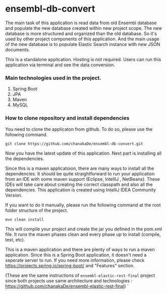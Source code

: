 # ensembl-db-convert

The main task of this application is read data from old Ensembl database and populate the new database created within new project scope. The new database is more structured and organized than the old database. So it's used by other project components of this application. And the main usage of the new database is to populate Elastic Search instance with new JSON documents.

This is a standalone application. Hosting is not required. Users can run this application via terminal and see the data conversion.

### Main technologies used in the project.

1. Spring Boot
2. JPA
3. Maven
4. MySQL

### How to clone repository and install dependencies

You need to clone the applicaton from github. To do so, please use the following command.

```
git clone https://github.com/chanakaDe/ensembl-db-convert.git
```

Now you have the latest update of this application. Next part is installing all the dependencies.

Since this is a maven applicatoion, there are many ways to install all the dependencies. It should be quite straightforward to run your application from an IDE with some maven support (Eclipse, IntellIJ , NetBeans). These IDEs will take care about creating the correct classpath and also all the dependencies. This application is created using IntelliJ IDEA Community Version.

If you want to do it manually, please run the following command at the root folder structure of the project.

```
mvn clean install
```

This will compile your project and create the jar you defined in the pom.xml file. It runs the maven phases clean and every phase up to install (compile, test, etc).

This is a maven application and there are plenty of ways to run a maven application. Since this is a Spring Boot application, it doesn't need a seperate server to run. If you need more information, please check https://projects.spring.io/spring-boot/ and "Features" section.

(These are the same instructions of `ensembl-elastic-rest-final` project since both projects use same architecture and technologies : https://github.com/chanakaDe/ensembl-elastic-rest-final)
`








